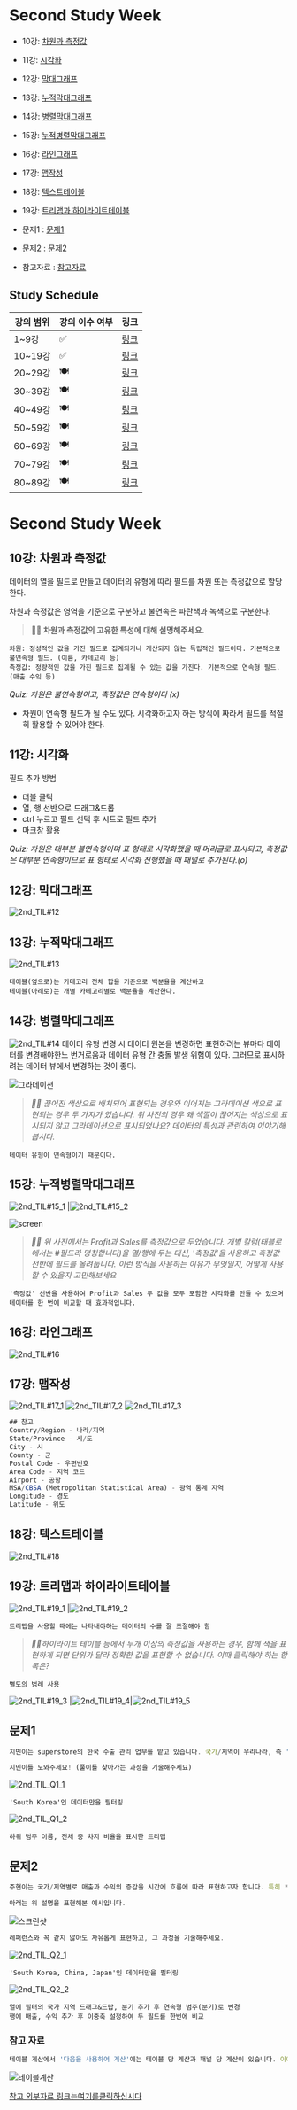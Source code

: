 # Second Study Week

- 10강: [차원과 측정값](#10강-차원과-측정값)

- 11강: [시각화](#11강-시각화)

- 12강: [막대그래프](#12강-막대그래프)

- 13강: [누적막대그래프](#13강-누적막대그래프)

- 14강: [병렬막대그래프](#14강-병렬막대그래프)

- 15강: [누적병렬막대그래프](#15강-누적병렬막대그래프)

- 16강: [라인그래프](#16강-라인그래프)

- 17강: [맵작성](#17강-맵작성)

- 18강: [텍스트테이블](#18강-텍스트테이블)

- 19강: [트리맵과 하이라이트테이블](#19강-트리맵과-하이라이트테이블)

- 문제1 : [문제1](#문제1)

- 문제2 : [문제2](#문제2)

- 참고자료 : [참고자료](#참고-자료)



## Study Schedule

| 강의 범위     | 강의 이수 여부 | 링크                                                                                                        |
|--------------|---------|-----------------------------------------------------------------------------------------------------------|
| 1~9강        |  ✅      | [링크](https://youtu.be/3ovkUe-TP1w?si=CRjj99Qm300unSWt)       |
| 10~19강      | ✅      | [링크](https://www.youtube.com/watch?v=AXkaUrJs-Ko&list=PL87tgIIryGsa5vdz6MsaOEF8PK-YqK3fz&index=75)       |
| 20~29강      | 🍽️      | [링크](https://www.youtube.com/watch?v=AXkaUrJs-Ko&list=PL87tgIIryGsa5vdz6MsaOEF8PK-YqK3fz&index=65)       |
| 30~39강      | 🍽️      | [링크](https://www.youtube.com/watch?v=e6J0Ljd6h44&list=PL87tgIIryGsa5vdz6MsaOEF8PK-YqK3fz&index=55)       |
| 40~49강      | 🍽️      | [링크](https://www.youtube.com/watch?v=AXkaUrJs-Ko&list=PL87tgIIryGsa5vdz6MsaOEF8PK-YqK3fz&index=45)       |
| 50~59강      | 🍽️      | [링크](https://www.youtube.com/watch?v=AXkaUrJs-Ko&list=PL87tgIIryGsa5vdz6MsaOEF8PK-YqK3fz&index=35)       |
| 60~69강      | 🍽️      | [링크](https://www.youtube.com/watch?v=AXkaUrJs-Ko&list=PL87tgIIryGsa5vdz6MsaOEF8PK-YqK3fz&index=25)       |
| 70~79강      | 🍽️      | [링크](https://www.youtube.com/watch?v=AXkaUrJs-Ko&list=PL87tgIIryGsa5vdz6MsaOEF8PK-YqK3fz&index=15)       |
| 80~89강      | 🍽️      | [링크](https://www.youtube.com/watch?v=AXkaUrJs-Ko&list=PL87tgIIryGsa5vdz6MsaOEF8PK-YqK3fz&index=5)        |


<!-- 여기까진 그대로 둬 주세요-->
<!-- 이 안에 들어오는 텍스트는 주석입니다. -->

# Second Study Week

## 10강: 차원과 측정값

<!-- 차원과 측정값에 관해 배우게 된 점을 적어주세요 -->
데이터의 열을 필드로 만들고 데이터의 유형에 따라 필드를 차원 또는 측정값으로 할당한다.

차원과 측정값은 영역을 기준으로 구분하고 불연속은 파란색과 녹색으로 구분한다.

> **🧞‍♀️ 차원과 측정값의 고유한 특성에 대해 설명해주세요.**

```
차원: 정성적인 값을 가진 필드로 집계되거나 개산되지 않는 독립적인 필드이다. 기본적으로 불연속형 필드. (이름, 카테고리 등)
측정값: 정량적인 값을 가진 필드로 집계될 수 있는 값을 가진다. 기본적으로 연속형 필드. (매출 수익 등)
```

*Quiz: 차원은 불연속형이고, 측정값은 연속형이다 (x)*

- 차원이 연속형 필드가 될 수도 있다. 시각화하고자 하는 방식에 짜라서 필드를 적절히 활용할 수 있어야 한다.

## 11강: 시각화

<!-- 시각화 관해 배우게 된 점을 적어주세요 -->
필드 추가 방법</br>
* 더블 클릭
* 열, 행 선반으로 드래그&드롭
* ctrl 누르고 필드 선택 후 시트로 필드 추가 
* 마크창 활용

*Quiz: 차원은 대부분 불연속형이며 표 형태로 시각화했을 때 머리글로 표시되고, 측정값은 대부분 연속형이므로 표 형태로 시각화 진행했을 때 패널로 추가된다.(o)*

## 12강: 막대그래프

<!-- 막대그래프에 관해 배우게 된 점을 적어주세요 -->
![2nd_TIL#12](./img/2nd_TIL12.png)

## 13강: 누적막대그래프

<!-- 누적막대그래프에 관해 배우게 된 점을 적어주세요 -->
![2nd_TIL#13](./img/2nd_TIL13.png)
<!-- 테이블(아래로)와 테이블(옆으로)의 계산 방식을 습득해보세요. 이에 관련해 아래 참고자료도 있습니다 :) -->
```
테이블(옆으로)는 카테고리 전체 합을 기준으로 백분율을 계산하고
테이블(아래로)는 개별 카테고리별로 백분율을 계산한다.
```

## 14강: 병렬막대그래프

<!-- 병렬막대그래프에 관해 배우게 된 점을 적어주세요 -->
![2nd_TIL#14](./img/2nd_TIL14.png)
데이터 유형 변경 시 데이터 원본을 변경하면 표현하려는 뷰마다 데이터를 변경해야한느 번거로움과 데이터 유형 간 충돌 발생 위험이 있다. 그러므로 표시하려는 데이터 뷰에서 변경하는 것이 좋다.

![그라데이션](https://github.com/yousrchive/BUSINESS-INTELLIGENCE-TABLEAU/blob/main/study/img/2nd%20study/%E1%84%89%E1%85%B3%E1%84%8F%E1%85%B3%E1%84%85%E1%85%B5%E1%86%AB%E1%84%89%E1%85%A3%E1%86%BA%202024-09-12%20%E1%84%8B%E1%85%A9%E1%84%8C%E1%85%A5%E1%86%AB%201.54.19.png?raw=true)

> *🧞‍♀️ 끊어진 색상으로 배치되어 표현되는 경우와 이어지는 그라데이션 색으로 표현되는 경우 두 가지가 있습니다. 위 사진의 경우 왜 색깔이 끊어지는 색상으로 표시되지 않고 그라데이션으로 표시되었나요? 데이터의 특성과 관련하여 이야기해 봅시다.*

```
데이터 유형이 연속형이기 때문이다.
```

## 15강: 누적병렬막대그래프

<!-- 누적병렬막대그래프에 관해 배우게 된 점을 적어주세요 -->
![2nd_TIL#15_1](./img/2nd_TIL15_1.png) |![2nd_TIL#15_2](./img/2nd_TIL15_2.png)

![screen](https://github.com/yousrchive/BUSINESS-INTELLIGENCE-TABLEAU/blob/main/study/img/2nd%20study/%E1%84%89%E1%85%B3%E1%84%8F%E1%85%B3%E1%84%85%E1%85%B5%E1%86%AB%E1%84%89%E1%85%A3%E1%86%BA%202024-09-12%20%E1%84%8B%E1%85%A9%E1%84%8C%E1%85%A5%E1%86%AB%201.57.52.png?raw=true)


> *🧞‍♀️ 위 사진에서는 Profit과 Sales를 측정값으로 두었습니다.  개별 칼럼(태블로에서는 #필드라 명칭합니다)을 열/행에 두는 대신, '측정값'을 사용하고 측정값 선반에 필드를 올려둡니다. 이런 방식을 사용하는 이유가 무엇일지, 어떻게 사용할 수 있을지 고민해보세요*

```
'측정값' 선반을 사용하여 Profit과 Sales 두 값을 모두 포함한 시각화를 만들 수 있으며 데이터를 한 번에 비교할 때 효과적입니다. 
```

<!-- 정답은 없습니다 -->

## 16강: 라인그래프

<!-- 라인그래프에 관해 배우게 된 점을 적어주세요 -->
![2nd_TIL#16](./img/2nd_TIL16.png)

## 17강: 맵작성

<!-- 맵차트 관해 배우게 된 점을 적어주세요 -->
![2nd_TIL#17_1](./img/2nd_TIL17_1.png)
![2nd_TIL#17_2](./img/2nd_TIL17_2.png)
![2nd_TIL#17_3](./img/2nd_TIL17_3.png)

```js
## 참고
Country/Region - 나라/지역
State/Province - 시/도
City - 시
County - 군
Postal Code - 우편번호
Area Code - 지역 코드
Airport - 공항
MSA/CBSA (Metropolitan Statistical Area) - 광역 통계 지역
Longitude - 경도
Latitude - 위도
```

## 18강: 텍스트테이블

<!-- 텍스트테이블에 관해 배우게 된 점을 적어주세요-->
![2nd_TIL#18](./img/2nd_TIL18.png)

## 19강: 트리맵과 하이라이트테이블
![2nd_TIL#19_1](./img/2nd_TIL19_1.png) |![2nd_TIL#19_2](./img/2nd_TIL19_2.png)

```
트리맵을 사용할 때에는 나타내야하는 데이터의 수를 잘 조절해야 함
```

> *🧞‍♀️하이라이트 테이블 등에서 두개 이상의 측정값을 사용하는 경우, 함께 색을 표현하게 되면 단위가 달라 정확한 값을 표현할 수 없습니다. 이때 클릭해야 하는 항목은?*

```
별도의 범례 사용
```
![2nd_TIL#19_3](./img/2nd_TIL19_3.png) |![2nd_TIL#19_4](./img/2nd_TIL19_4.png)|![2nd_TIL#19_5](./img/2nd_TIL19_5.png)

## 문제1

```js
지민이는 superstore의 한국 수출 관리 업무를 맡고 있습니다. 국가/지역이 우리나라, 즉 'South Korea'인 데이터만을 필터링하여, 상품 하위범주 별로 각 하위범주가 매출의 비율 중 얼마만큼을 차지하는지를 트리맵으로 확인하고 싶습니다. 트리맵의 각 네모 안에 표시되는 텍스트에는 **해당 범주의 이름과 전체에서 해당 범주가 차지하는 비율**이 표시되었으면 합니다.

지민이를 도와주세요! (풀이를 찾아가는 과정을 기술해주세요)
```


![2nd_TIL_Q1_1](./img/2nd_TIL_Q1_1.png)
```
'South Korea'인 데이터만을 필터링
```
![2nd_TIL_Q1_2](./img/2nd_TIL_Q1_2.png)
```
하위 범주 이름, 전체 중 차지 비율을 표시한 트리맵
```

## 문제2

```js
주현이는 국가/지역별로 매출과 수익의 증감을 시간에 흐름에 따라 표현하고자 합니다. 특히 **한국/중국/일본**을 비교하고자 해당 3국을 남기고 필터링했고, 3개 국가를 매출과 수익이라는 두 가지 지표로 확인해보았습니다.

아래는 위 설명을 표현해본 예시입니다.
```

![스크린샷](
https://github.com/yousrchive/BUSINESS-INTELLIGENCE-TABLEAU/blob/main/study/img/3rd%20study/%E1%84%89%E1%85%B3%E1%84%8F%E1%85%B3%E1%84%85%E1%85%B5%E1%86%AB%E1%84%89%E1%85%A3%E1%86%BA%202024-09-12%20%E1%84%8B%E1%85%A9%E1%84%92%E1%85%AE%203.13.22.png?raw=true)

```js
레퍼런스와 꼭 같지 않아도 자유롭게 표현하고, 그 과정을 기술해주세요.
```


![2nd_TIL_Q2_1](./img/2nd_TIL_Q2_1.png)
```
'South Korea, China, Japan'인 데이터만을 필터링
```
![2nd_TIL_Q2_2](./img/2nd_TIL_Q2_2.png)
```
열에 필터의 국가 지역 드래그&드랍, 분기 추가 후 연속형 범주(분기)로 변경
행에 매출, 수익 추가 후 이중축 설정하여 두 필드를 한번에 비교
```

### 참고 자료

```js
테이블 계산에서 '다음을 사용하여 계산'에는 테이블 당 계산과 패널 당 계산이 있습니다. 이에 대해 이해하는 것이 꼭 필요하기 때문에, 외부 레퍼런스를 참고하여 이 단계에서 꼭! 학습 후, 넘어가주세요 :)
```

![테이블계산](https://velog.velcdn.com/images/eunsuh/post/8a56ab15-930d-4ad6-b5ab-74513863115f/image.png
)

[참고 외부자료 링크는여기를클릭하십시다](https://velog.io/@eunsuh/Tableau-%EB%A0%88%EB%B2%A8UP-%EA%B0%95%EC%9D%98-%EC%A0%95%EB%A6%AC-1-%ED%85%8C%EC%9D%B4%EB%B8%94-%EA%B3%84%EC%82%B0)
